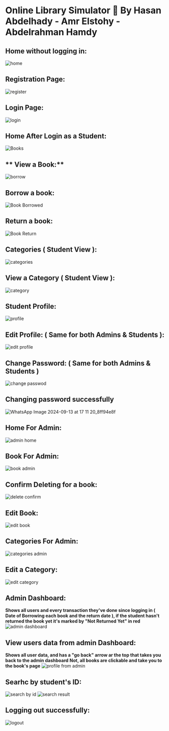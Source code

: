 # Online Library Simulator 📕 By Hasan Abdelhady - Amr Elstohy - Abdelrahman Hamdy 

## **Home without logging in:**
![home](https://github.com/user-attachments/assets/20ed6ef2-3c55-485d-bd60-b7fad256b1c0)

## **Registration Page:**
![register](https://github.com/user-attachments/assets/08afe6de-a710-4232-b445-6b706a36cbae)

## **Login Page:**
![login](https://github.com/user-attachments/assets/469619d4-f9ee-4df4-80e2-69fed94e099f)

## **Home After Login as a Student:**
![Books](https://github.com/user-attachments/assets/dad0f115-d2ce-4eef-813c-7913fee898f6)

## ** View a Book:**
![borrow](https://github.com/user-attachments/assets/737f3edc-250b-4dc8-b61d-49ddf9641ab8)

## **Borrow a book**:
![Book Borrowed](https://github.com/user-attachments/assets/7ab03626-e58a-42ae-a9a2-833aeb889507)

## **Return a book**:
![Book Return](https://github.com/user-attachments/assets/980b1954-515e-4f4c-ac49-99a9d41c96c4)

## **Categories ( Student View ):**
![categories](https://github.com/user-attachments/assets/df280eb2-6316-42c4-824b-58c0e1b468da)

## **View a Category ( Student View ):**
![category](https://github.com/user-attachments/assets/ab429640-37a8-4994-9e8f-aae41e943c0a)

## **Student Profile**:
![profile](https://github.com/user-attachments/assets/424bf147-fb9d-4f9d-8c56-0b3e628ba9de)

## **Edit Profile: ( Same for both Admins & Students )**:
![edit profile](https://github.com/user-attachments/assets/fd85f695-6767-48f6-bead-7a715e694cca)

## **Change Password: ( Same for both Admins & Students )**
![change passwod](https://github.com/user-attachments/assets/29bb3d97-e524-49f6-8f5c-9bbfe3a06caa)

## **Changing password successfully**
![WhatsApp Image 2024-09-13 at 17 11 20_8ff94e8f](https://github.com/user-attachments/assets/cf7ddd1e-a8de-40ac-9b70-1442911b2641)

## **Home For Admin:**
![admin home](https://github.com/user-attachments/assets/2b654b4f-3648-48d3-a1f3-94548a2594d8)

## **Book For Admin:**
![book admin](https://github.com/user-attachments/assets/58b8776c-e587-4045-9a13-262355d91df9)

## **Confirm Deleting for a book:**
![delete confirm](https://github.com/user-attachments/assets/910716f2-48f7-4e67-87f6-4564fccd6f55)

## **Edit Book:**
![edit book](https://github.com/user-attachments/assets/7fd82a31-ac26-4903-b669-6c285df9fa05)

## **Categories For Admin**:
![categories admin](https://github.com/user-attachments/assets/c1ce59e3-5f2a-4282-98d0-694d57330e0e)

## **Edit a Category**:
![edit category](https://github.com/user-attachments/assets/f89bc73f-e842-46da-878f-0a9d7ed0311d)

## **Admin Dashboard:**
**Shows all users and every transaction they've done since logging in ( Date of Borrowing each book and the return date ), if the student hasn't returned the book yet it's marked by "Not Returned Yet" in red**
![admin dashboard](https://github.com/user-attachments/assets/96e9c2ed-1170-4e4c-994e-cbe665830085)

## **View users data from admin Dashboard:**
**Shows all user data, and has a "go back" arrow ar the top that takes you back to the admin dashboard**
**Not, all books are clickable and take you to the book's page**
![profile from admin](https://github.com/user-attachments/assets/cfc187cd-0a34-4da1-b4bd-6a42510f389b)

## **Searhc by student's ID:**
![search by id](https://github.com/user-attachments/assets/610ec84d-d0ef-43e1-acd9-06c2ab8690b5)
![search result](https://github.com/user-attachments/assets/6ce57272-a6e5-4bf9-9c1d-a64aff63dae9)

## **Logging out successfully:**
![logout](https://github.com/user-attachments/assets/d14d29a7-836c-483f-b133-5f9f748e39fd)




